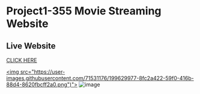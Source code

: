 # Project1-355 Movie Streaming Website


## Live Website
[CLICK HERE](https://andreeaiban.github.io/Project1-355)

<a target="_blank" href="mailto:andreea.ibanesc@gmail.com"><img src="https://user-images.githubusercontent.com/71531176/199629977-8fc2a422-59f0-416b-88d4-8620fbcff2a0.png")"></img></a>
![image](https://user-images.githubusercontent.com/71531176/199629977-8fc2a422-59f0-416b-88d4-8620fbcff2a0.png)






